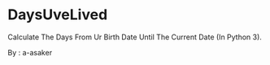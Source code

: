 # DaysUveLived
Calculate The Days From Ur Birth Date Until The Current Date (In Python 3).

By : a-asaker
